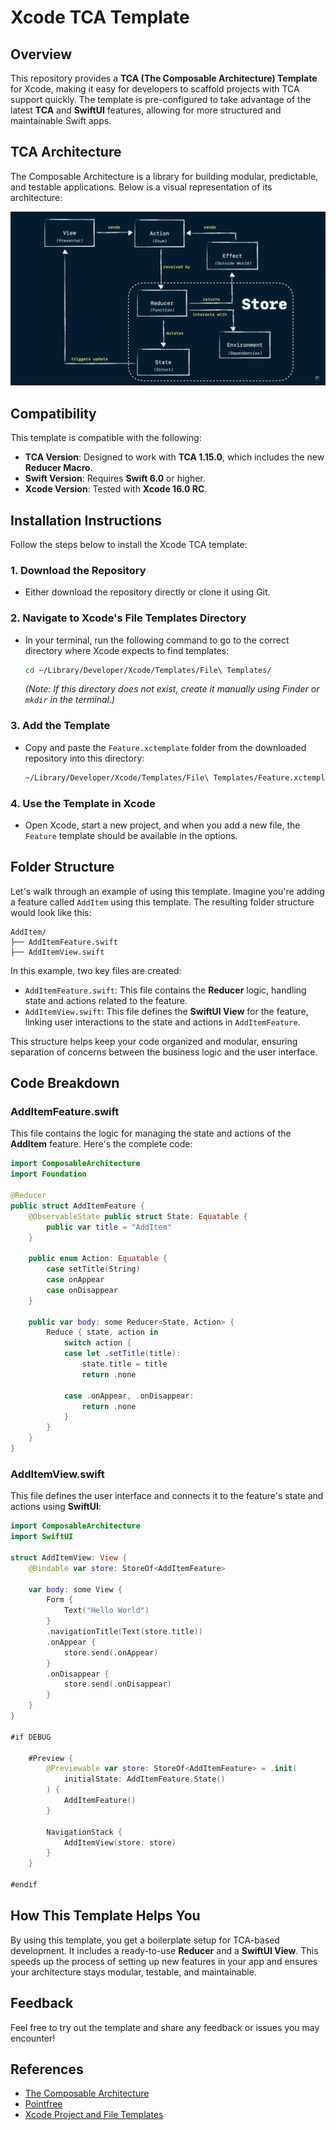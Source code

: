 
# Xcode TCA Template

## Overview

This repository provides a **TCA (The Composable Architecture) Template** for Xcode, making it easy for developers to scaffold projects with TCA support quickly. The template is pre-configured to take advantage of the latest **TCA** and **SwiftUI** features, allowing for more structured and maintainable Swift apps.

## TCA Architecture

The Composable Architecture is a library for building modular, predictable, and testable applications. Below is a visual representation of its architecture:

![TCA Architecture](https://github.com/mehmetbaykar/TCA-Xcode-Template/blob/master/Images/image_tca_graph.webp?raw=true)

## Compatibility

This template is compatible with the following:

- **TCA Version**: Designed to work with **TCA 1.15.0**, which includes the new **Reducer Macro**.
- **Swift Version**: Requires **Swift 6.0** or higher.
- **Xcode Version**: Tested with **Xcode 16.0 RC**.

## Installation Instructions

Follow the steps below to install the Xcode TCA template:

### 1. Download the Repository
- Either download the repository directly or clone it using Git.

### 2. Navigate to Xcode's File Templates Directory
- In your terminal, run the following command to go to the correct directory where Xcode expects to find templates:
  
  ```bash
  cd ~/Library/Developer/Xcode/Templates/File\ Templates/
  ```

  *(Note: If this directory does not exist, create it manually using Finder or `mkdir` in the terminal.)*

### 3. Add the Template
- Copy and paste the `Feature.xctemplate` folder from the downloaded repository into this directory:
  
  ```bash
  ~/Library/Developer/Xcode/Templates/File\ Templates/Feature.xctemplate/
  ```

### 4. Use the Template in Xcode
- Open Xcode, start a new project, and when you add a new file, the `Feature` template should be available in the options.

## Folder Structure

Let's walk through an example of using this template. Imagine you're adding a feature called `AddItem` using this template. The resulting folder structure would look like this:
```
AddItem/
├── AddItemFeature.swift
├── AddItemView.swift
```

In this example, two key files are created:

- `AddItemFeature.swift`: This file contains the **Reducer** logic, handling state and actions related to the feature.
- `AddItemView.swift`: This file defines the **SwiftUI View** for the feature, linking user interactions to the state and actions in `AddItemFeature`.

This structure helps keep your code organized and modular, ensuring separation of concerns between the business logic and the user interface.


## Code Breakdown

### AddItemFeature.swift

This file contains the logic for managing the state and actions of the **AddItem** feature. Here's the complete code:

```swift
import ComposableArchitecture
import Foundation

@Reducer
public struct AddItemFeature {
    @ObservableState public struct State: Equatable {
        public var title = "AddItem"
    }

    public enum Action: Equatable {
        case setTitle(String)
        case onAppear
        case onDisappear
    }

    public var body: some Reducer<State, Action> {
        Reduce { state, action in
            switch action {
            case let .setTitle(title):
                state.title = title
                return .none

            case .onAppear, .onDisappear:
                return .none
            }
        }
    }
}
```

### AddItemView.swift

This file defines the user interface and connects it to the feature's state and actions using **SwiftUI**:

```swift
import ComposableArchitecture
import SwiftUI

struct AddItemView: View {
    @Bindable var store: StoreOf<AddItemFeature>

    var body: some View {
        Form {
            Text("Hello World")
        }
        .navigationTitle(Text(store.title))
        .onAppear {
            store.send(.onAppear)
        }
        .onDisappear {
            store.send(.onDisappear)
        }
    }
}

#if DEBUG

    #Preview {
        @Previewable var store: StoreOf<AddItemFeature> = .init(
            initialState: AddItemFeature.State()
        ) {
            AddItemFeature()
        }

        NavigationStack {
            AddItemView(store: store)
        }
    }

#endif
```

## How This Template Helps You

By using this template, you get a boilerplate setup for TCA-based development. It includes a ready-to-use **Reducer** and a **SwiftUI View**. This speeds up the process of setting up new features in your app and ensures your architecture stays modular, testable, and maintainable.

## Feedback

Feel free to try out the template and share any feedback or issues you may encounter!

## References

- [The Composable Architecture](https://github.com/pointfreeco/swift-composable-architecture)
- [Pointfree](https://www.pointfree.co)
- [Xcode Project and File Templates](https://www.kodeco.com/26582967-xcode-project-and-file-templates)
